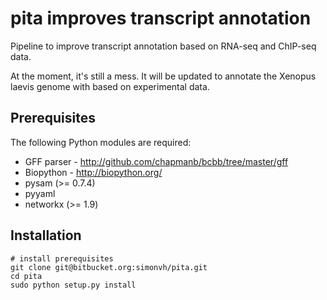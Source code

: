 pita improves transcript annotation 
===================================

Pipeline to improve transcript annotation based on RNA-seq and ChIP-seq data.

At the moment, it's still a mess. It will be updated to annotate the Xenopus laevis genome with based on experimental data.

Prerequisites
------------
The following Python modules are required:

* GFF parser - http://github.com/chapmanb/bcbb/tree/master/gff
* Biopython - http://biopython.org/
* pysam (>= 0.7.4)
* pyyaml
* networkx (>= 1.9)

Installation
------------

    # install prerequisites
    git clone git@bitbucket.org:simonvh/pita.git
    cd pita
    sudo python setup.py install
